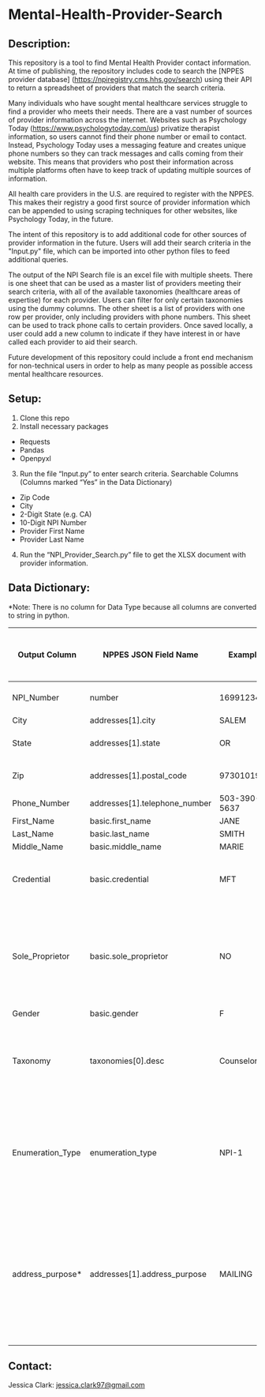 # Mental-Health-Provider-Search
## __Description__:
This repository is a tool to find Mental Health Provider contact information. At time of publishing, the repository includes code to search the [NPPES provider database] (https://npiregistry.cms.hhs.gov/search) using their API to return a spreadsheet of providers that match the search criteria.

Many individuals who have sought mental healthcare services struggle to find a provider who meets their needs. There are a vast number of sources of provider information across the internet. Websites such as Psychology Today (https://www.psychologytoday.com/us) privatize therapist information, so users cannot find their phone number or email to contact. Instead, Psychology Today uses a messaging feature and creates unique phone numbers so they can track messages and calls coming from their website. This means that providers who post their information across multiple platforms often have to keep track of updating multiple sources of information.

All health care providers in the U.S. are required to register with the NPPES. This makes their registry a good first source of provider information which can be appended to using scraping techniques for other websites, like Psychology Today, in the future.

The intent of this repository is to add additional code for other sources of provider information in the future. Users will add their search criteria in the "Input.py" file, which can be imported into other python files to feed additional queries.

The output of the NPI Search file is an excel file with multiple sheets. There is one sheet that can be used as a master list of providers meeting their search criteria, with all of the available taxonomies (healthcare areas of expertise) for each provider. Users can filter for only certain taxonomies using the dummy columns. The other sheet is a list of providers with one row per provider, only including providers with phone numbers. This sheet can be used to track phone calls to certain providers. Once saved locally, a user could add a new column to indicate if they have interest in or have called each provider to aid their search.

Future development of this repository could include a front end mechanism for non-technical users in order to help as many people as possible access mental healthcare resources.

## __Setup__:
1. Clone this repo
2. Install necessary packages
- Requests
- Pandas
- Openpyxl
3. Run the file “Input.py” to enter search criteria.
Searchable Columns (Columns marked “Yes” in the Data Dictionary)
- Zip Code
- City
- 2-Digit State (e.g. CA)
- 10-Digit NPI Number
- Provider First Name
- Provider Last Name
4. Run the “NPI_Provider_Search.py” file to get the XLSX document with provider information.

## __Data Dictionary__:
*Note: There is no column for Data Type because all columns are converted to string in python.

|	Output Column	|	NPPES JSON Field Name	|	Example	|	Description	|	Available as Input Search? (Yes or Blank)	|
|	-------------	|	-------------	|	-------------	|	-------------	|	-------------	|
|	NPI_Number	|	number	|	1699123448	|	Unique ID, always 10 digits.	|	Yes	|
|	City	|	addresses[1].city	|	SALEM	|		|	Yes	|
|	State	|	addresses[1].state	|	OR	|	Always just two capital letters.	|	Yes	|
|	Zip	|	addresses[1].postal_code	|	973010198	|	Can be either the 5 or 9-digit zip code.	|	Yes	|
|	Phone_Number	|	addresses[1].telephone_number	|	503-390-5637	|		|		|
|	First_Name	|	basic.first_name	|	JANE	|		|	Yes	|
|	Last_Name	|	basic.last_name	|	SMITH	|		|	Yes	|
|	Middle_Name	|	basic.middle_name	|	MARIE	|		|		|
|	Credential	|	basic.credential	|	MFT	|	This will include their license credential type.	|		|
|	Sole_Proprietor	|	basic.sole_proprietor	|	NO	|	This indicates if they are a sole proprietor or part of business (different from Enumeration Type.	|		|
|	Gender	|	basic.gender	|	F	|	M or F	|		|
|	Taxonomy	|	taxonomies[0].desc	|	Counselor	|	References the Provider’s classification of practice. This is used to filter for mental health providers.	|		|
|	Enumeration_Type	|	enumeration_type	|	NPI-1	|	*Not displayed in output Always NPI-1, which refers to Individual Providers (as opposed to Organizational Providers).	|		|
|	address_purpose*	|	addresses[1].address_purpose	|	MAILING	|	*Not displayed in output Always Mailing, because there are multiple types of addresses and mailing is the most reliable source of phone number.	|		|

## __Contact__:
Jessica Clark: jessica.clark97@gmail.com
